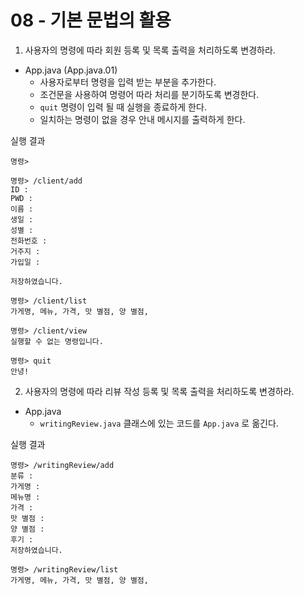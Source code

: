 # 08 - 기본 문법의 활용
1) 사용자의 명령에 따라 회원 등록 및 목록 출력을 처리하도록 변경하라.

- App.java (App.java.01)
    - 사용자로부터 명령을 입력 받는 부분을 추가한다.
    - 조건문을 사용하여 명령어 따라 처리를 분기하도록 변경한다.
    - `quit` 명령이 입력 될 때 실행을 종료하게 한다.
    - 일치하는 명령이 없을 경우 안내 메시지를 출력하게 한다.

실행 결과

```
명령>

명령> /client/add
ID :
PWD : 
이름 : 
생일 :
성별 : 
전화번호 : 
거주지 : 
가입일 :

저장하였습니다.

명령> /client/list
가게명, 메뉴, 가격, 맛 별점, 양 별점,

명령> /client/view
실행할 수 없는 명령입니다.

명령> quit
안녕!
```

2) 사용자의 명령에 따라 리뷰 작성 등록 및 목록 출력을 처리하도록 변경하라.

- App.java
    - `writingReview.java` 클래스에 있는 코드를 `App.java` 로 옮긴다.

실행 결과

```
명령> /writingReview/add
분류 : 
가게명 : 
메뉴명 : 
가격 : 
맛 별점 :  
양 별점 :
후기 : 
저장하였습니다.

명령> /writingReview/list
가게명, 메뉴, 가격, 맛 별점, 양 별점,
```